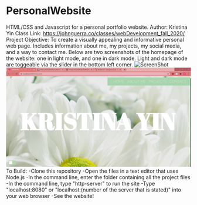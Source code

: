 # PersonalWebsite
HTML/CSS and Javascript for a personal portfolio website.
Author: Kristina Yin
Class Link: https://johnguerra.co/classes/webDevelopment_fall_2020/
Project Objective: To create a visually appealing and informative personal web page.
Includes information about me, my projects, my social media, and a way to contact me.
Below are two screenshots of the homepage of the website: one in light mode, and one in dark mode.
Light and dark mode are toggeable via the slider in the bottom left corner. 
![ScreenShot](/Screenshots/screenshot_0.jpg)
![ScreenShot](/Screenshots/screenshot1.jpg)
To Build: 
-Clone this repository
-Open the files in a text editor that uses Node.js 
-In the command line, enter the folder containing all the project files
-In the command line, type "http-server" to run the site
-Type "localhost:8080" or "localhost:(number of the server that is stated)" into your web browser
-See the website!

